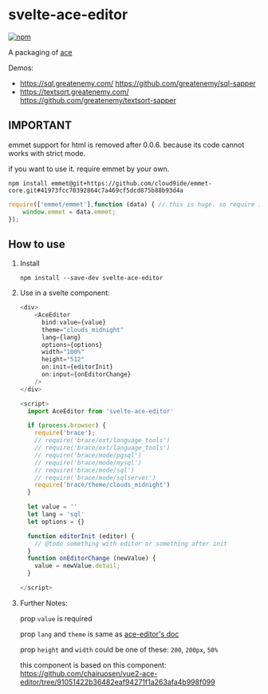 svelte-ace-editor
====================


[![npm](https://img.shields.io/npm/v/svelte-ace-editor.svg)](https://www.npmjs.com/package/svelte-ace-editor)


A packaging of [ace](https://ace.c9.io/)

Demos:
- https://sql.greatenemy.com/ https://github.com/greatenemy/sql-sapper
- https://textsort.greatenemy.com/ https://github.com/greatenemy/textsort-sapper

## IMPORTANT
emmet support for html is removed after 0.0.6. because its code cannot works with strict mode.

if you want to use it. require emmet by your own.
```
npm install emmet@git+https://github.com/cloud9ide/emmet-core.git#41973fcc70392864c7a469cf5dcd875b88b93d4a
```

```js
require(['emmet/emmet'],function (data) { // this is huge. so require it async is better
    window.emmet = data.emmet;
});
```

## How to use

1. Install

    ```
    npm install --save-dev svelte-ace-editor
    ```

2. Use in a svelte component:

    ```js
    <div>
        <AceEditor
          bind:value={value}
          theme="clouds_midnight"
          lang={lang}
          options={options}
          width="100%"
          height="512"
          on:init={editorInit}
          on:input={onEditorChange}
        />
    </div>

    <script>
      import AceEditor from 'svelte-ace-editor'

      if (process.browser) {
        require('brace');
        // require('brace/ext/language_tools')
        // require('brace/ext/language_tools')
        // require('brace/mode/pgsql')
        // require('brace/mode/mysql')
        // require('brace/mode/sql')
        // require('brace/mode/sqlserver')
        require('brace/theme/clouds_midnight')
      }

      let value = ''
      let lang = 'sql'
      let options = {}

      function editorInit (editor) {
        // @todo something with editor or something after init
      }
      function onEditorChange (newValue) {
        value = newValue.detail;
      }

    </script>
    ```

3. Further Notes:

    prop `value`  is required

    prop `lang` and `theme` is same as [ace-editor's doc](https://github.com/ajaxorg/ace)

    prop `height` and `width` could be one of these:  `200`, `200px`, `50%`

    this component is based on this component: https://github.com/chairuosen/vue2-ace-editor/tree/91051422b36482eaf94271f1a263afa4b998f099
